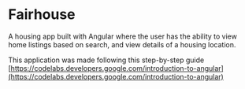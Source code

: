 # Fairhouse

A housing app built with Angular where the user has the ability to view home listings based on search, and view details of a housing location.


This application was made following this step-by-step guide [https://codelabs.developers.google.com/introduction-to-angular](https://codelabs.developers.google.com/introduction-to-angular)


